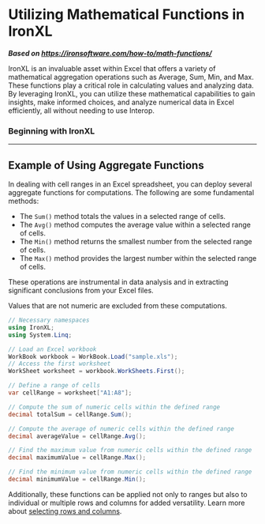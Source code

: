# Utilizing Mathematical Functions in IronXL

***Based on <https://ironsoftware.com/how-to/math-functions/>***


IronXL is an invaluable asset within Excel that offers a variety of mathematical aggregation operations such as Average, Sum, Min, and Max. These functions play a critical role in calculating values and analyzing data. By leveraging IronXL, you can utilize these mathematical capabilities to gain insights, make informed choices, and analyze numerical data in Excel efficiently, all without needing to use Interop.

### Beginning with IronXL

---

## Example of Using Aggregate Functions

In dealing with cell ranges in an Excel spreadsheet, you can deploy several aggregate functions for computations. The following are some fundamental methods:

- The `Sum()` method totals the values in a selected range of cells.
- The `Avg()` method computes the average value within a selected range of cells.
- The `Min()` method returns the smallest number from the selected range of cells.
- The `Max()` method provides the largest number within the selected range of cells.

These operations are instrumental in data analysis and in extracting significant conclusions from your Excel files.

Values that are not numeric are excluded from these computations.

```cs
// Necessary namespaces
using IronXL;
using System.Linq;

// Load an Excel workbook
WorkBook workbook = WorkBook.Load("sample.xls");
// Access the first worksheet
WorkSheet worksheet = workbook.WorkSheets.First();

// Define a range of cells
var cellRange = worksheet["A1:A8"];

// Compute the sum of numeric cells within the defined range
decimal totalSum = cellRange.Sum();

// Compute the average of numeric cells within the defined range
decimal averageValue = cellRange.Avg();

// Find the maximum value from numeric cells within the defined range
decimal maximumValue = cellRange.Max();

// Find the minimum value from numeric cells within the defined range
decimal minimumValue = cellRange.Min();
```

Additionally, these functions can be applied not only to ranges but also to individual or multiple rows and columns for added versatility. Learn more about [selecting rows and columns](https://ironsoftware.com/csharp/excel/how-to/select-range/).